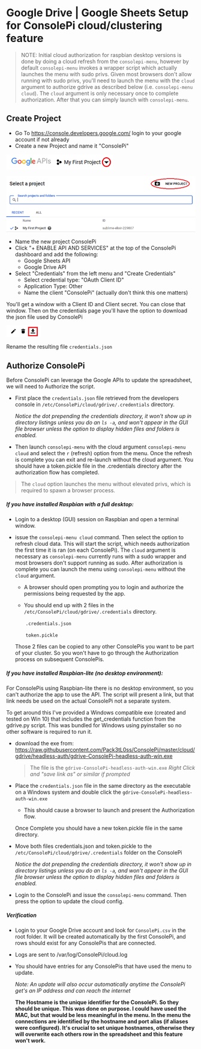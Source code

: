 # Google Drive | Google Sheets Setup for ConsolePi cloud/clustering feature

> NOTE: Initial cloud authorization for raspbian desktop versions is done by doing a cloud refresh from the `consolepi-menu`, however by default `consolepi-menu` invokes a wrapper script which actually launches the menu with sudo privs.  Given most browsers don't allow running with sudo privs, you'll need to launch the menu with the `cloud` argument to authorize gdrive as described below (i.e. `consolepi-menu cloud`).  The `cloud` argument is only necessary once to complete authorization.  After that you can simply launch with `consolepi-menu`.

## Create Project

- Go To https://console.developers.google.com/ login to your google account if not already
- Create a new Project and name it "ConsolePi"

![gdrive1](gdrive1.png)

![gdrive1](gdrive2.png)

* Name the new project ConsolePi
* Click "+ ENABLE API AND SERVICES" at the top of the ConsolePi dashboard and add the following:
  * Google Sheets API
  * Google Drive API
* Select "Credentials" from the left menu and "Create Credentials"
  * Select credential type: "OAuth Client ID"
  * Application Type: Other
  * Name the client "ConsolePi" (actually don't think this one matters)

You'll get a window with a Client ID and Client secret.  You can close that window.  Then on the credentials page you'll have the option to download the json file used by ConsolePi



![gdrive3](gdrive3.png)

Rename the resulting file ```credentials.json```

## Authorize ConsolePi

Before ConsolePi can leverage the Google APIs to update the spreadsheet, we will need to Authorize the script.

* First place the ```credentials.json``` file retrieved from the developers console in ```/etc/ConsolePi/cloud/gdrive/.credentials``` directory.

  *Notice the dot prepending the credentials directory, it won't show up in directory listings unless you do an ```ls -a```, and won't appear in the GUI file browser unless the option to display hidden files and folders is enabled.*

* Then launch `consolepi-menu` with the cloud argument `consolepi-menu cloud` and select the `r` (refresh) option from the menu.  Once the refresh is complete you can exit and re-launch without the cloud argument.  You should have a token.pickle file in the .credentials directory after the authorization flow has completed.

> The `cloud` option launches the menu without elevated privs, which is required to spawn a browser process.

##### **If you have installed Raspbian with a full desktop:**

- Login to a desktop (GUI) session on Raspbian and open a terminal window.

- issue the ```consolepi-menu cloud``` command.  Then select the option to refresh cloud data.  This will start the script, which needs authorization the first time it is ran (on each ConsolePi).  The ```cloud``` argument is necessary as ```consolepi-menu``` currently runs with a sudo wrapper and most browsers don't support running as sudo.  After authorization is complete you can launch the menu using ```consolepi-menu``` without the ```cloud``` argument.

  - A browser should open prompting you to login and authorize the permissions being requested by the app.

  - You should end up with 2 files in the ```/etc/ConsolePi/cloud/gdrive/.credentials``` directory.

    ​	```.credentials.json```

    ​	```token.pickle```

  Those 2 files can be copied to any other ConsolePis you want to be part of your cluster.  So you won't have to go through the Authorization process on subsequent ConsolePis.

##### **If you have installed Raspbian-lite (no desktop environment):**

For ConsolePis using Raspbian-lite there is no desktop environment, so you can't authorize the app to use the API.  The script will present a link, but that link needs be used on the actual ConsolePi not a separate system.

To get around this I've provided a Windows compatible exe (created and tested on Win 10) that includes the get_credentials function from the gdrive.py script.  This was bundled for Windows using pyinstaller so no other software is required to run it.

- download the exe from: https://raw.githubusercontent.com/Pack3tL0ss/ConsolePi/master/cloud/gdrive/headless-auth/gdrive-ConsolePi-headless-auth-win.exe

  > The file is the ```gdrive-ConsolePi-headless-auth-win.exe```  *Right Click and "save link as" or similar if prompted*

- Place the ```credentials.json``` file in the same directory as the executable on a Windows system and double click the ```gdrive-ConsolePi-headless-auth-win.exe```

  - This should cause a browser to launch and present the Authorization flow.

  Once Complete you should have a new token.pickle file in the same directory.

* Move both files credentials.json and token.pickle to the ```/etc/ConsolePi/cloud/gdrive/.credentials``` folder on the ConsolePi

  *Notice the dot prepending the credentials directory, it won't show up in directory listings unless you do an ```ls -a```, and won't appear in the GUI file browser unless the option to display hidden files and folders is enabled.*

* Login to the ConsolePi and issue the ```consolepi-menu``` command.  Then press the option to update the cloud config.



##### **Verification**

- Login to your Google Drive account and look for ```ConsolePi.csv``` in the root folder.  It will be created automatically by the first ConsolePi, and rows should exist for any ConsolePis that are connected.

- Logs are sent to /var/log/ConsolePi/cloud.log

- You should have entries for any ConsolePis that have used the menu to update.

  *Note: An update will also occur automatically anytime the ConsolePi get's an IP address and can reach the internet*

  **The Hostname is the unique identifier for the ConsolePi.  So they should be unique.  This was done on purpose.  I could have used the MAC, but that would be less meaningful in the menu.  In the menu the connections are identified by the hostname and port alias (if aliases were configured).  It's crucial to set unique hostnames, otherwise they will overwrite each others row in the spreadsheet and this feature won't work.**
